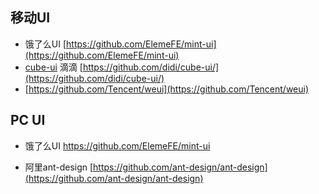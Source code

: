 ## 移动UI

* 饿了么UI [https://github.com/ElemeFE/mint-ui](https://github.com/ElemeFE/mint-ui) 
* [cube-ui](https://github.com/didi/cube-ui/) 滴滴 [https://github.com/didi/cube-ui/](https://github.com/didi/cube-ui/) 
* [https://github.com/Tencent/weui](https://github.com/Tencent/weui)

## PC UI

* 饿了么UI [https://github.com/ElemeFE/mint-ui ](https://github.com/ElemeFE/element)

* 阿里ant-design  [https://github.com/ant-design/ant-design](https://github.com/ant-design/ant-design)



